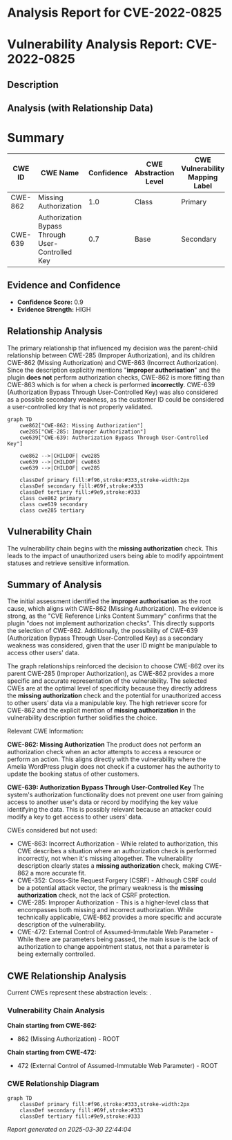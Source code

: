 # Analysis Report for CVE-2022-0825

# Vulnerability Analysis Report: CVE-2022-0825

## Description



## Analysis (with Relationship Data)

# Summary
| CWE ID | CWE Name | Confidence | CWE Abstraction Level | CWE Vulnerability Mapping Label | CWE-Vulnerability Mapping Notes |
|---|---|---|---|---|---|
| CWE-862 | Missing Authorization | 1.0 | Class | Primary | Allowed-with-Review |
| CWE-639 | Authorization Bypass Through User-Controlled Key | 0.7 | Base | Secondary | Allowed |

## Evidence and Confidence

*   **Confidence Score:** 0.9
*   **Evidence Strength:** HIGH

## Relationship Analysis
The primary relationship that influenced my decision was the parent-child relationship between CWE-285 (Improper Authorization), and its children CWE-862 (Missing Authorization) and CWE-863 (Incorrect Authorization). Since the description explicitly mentions "**improper authorisation**" and the plugin **does not** perform authorization checks, CWE-862 is more fitting than CWE-863 which is for when a check is performed **incorrectly**. CWE-639 (Authorization Bypass Through User-Controlled Key) was also considered as a possible secondary weakness, as the customer ID could be considered a user-controlled key that is not properly validated.

```mermaid
graph TD
    cwe862["CWE-862: Missing Authorization"]
    cwe285["CWE-285: Improper Authorization"]
    cwe639["CWE-639: Authorization Bypass Through User-Controlled Key"]

    cwe862 -->|CHILDOF| cwe285
    cwe639 -->|CHILDOF| cwe863
    cwe639 -->|CHILDOF| cwe285

    classDef primary fill:#f96,stroke:#333,stroke-width:2px
    classDef secondary fill:#69f,stroke:#333
    classDef tertiary fill:#9e9,stroke:#333
    class cwe862 primary
    class cwe639 secondary
    class cwe285 tertiary
```

## Vulnerability Chain
The vulnerability chain begins with the **missing authorization** check. This leads to the impact of unauthorized users being able to modify appointment statuses and retrieve sensitive information.

## Summary of Analysis
The initial assessment identified the **improper authorisation** as the root cause, which aligns with CWE-862 (Missing Authorization). The evidence is strong, as the "CVE Reference Links Content Summary" confirms that the plugin "does not implement authorization checks". This directly supports the selection of CWE-862. Additionally, the possibility of CWE-639 (Authorization Bypass Through User-Controlled Key) as a secondary weakness was considered, given that the user ID might be manipulable to access other users' data.

The graph relationships reinforced the decision to choose CWE-862 over its parent CWE-285 (Improper Authorization), as CWE-862 provides a more specific and accurate representation of the vulnerability. The selected CWEs are at the optimal level of specificity because they directly address the **missing authorization** check and the potential for unauthorized access to other users' data via a manipulable key. The high retriever score for CWE-862 and the explicit mention of **missing authorization** in the vulnerability description further solidifies the choice.

Relevant CWE Information:

**CWE-862: Missing Authorization**
The product does not perform an authorization check when an actor attempts to access a resource or perform an action. This aligns directly with the vulnerability where the Amelia WordPress plugin does not check if a customer has the authority to update the booking status of other customers.

**CWE-639: Authorization Bypass Through User-Controlled Key**
The system's authorization functionality does not prevent one user from gaining access to another user's data or record by modifying the key value identifying the data. This is possibly relevant because an attacker could modify a key to get access to other users' data.

CWEs considered but not used:

*   CWE-863: Incorrect Authorization - While related to authorization, this CWE describes a situation where an authorization check is performed incorrectly, not when it's missing altogether. The vulnerability description clearly states a **missing authorization** check, making CWE-862 a more accurate fit.
*   CWE-352: Cross-Site Request Forgery (CSRF) - Although CSRF could be a potential attack vector, the primary weakness is the **missing authorization** check, not the lack of CSRF protection.
*   CWE-285: Improper Authorization - This is a higher-level class that encompasses both missing and incorrect authorization. While technically applicable, CWE-862 provides a more specific and accurate description of the vulnerability.
*   CWE-472: External Control of Assumed-Immutable Web Parameter - While there are parameters being passed, the main issue is the lack of authorization to change appointment status, not that a parameter is being externally controlled.


## CWE Relationship Analysis

Current CWEs represent these abstraction levels: .


### Vulnerability Chain Analysis

**Chain starting from CWE-862:**
- 862 (Missing Authorization) - ROOT


**Chain starting from CWE-472:**
- 472 (External Control of Assumed-Immutable Web Parameter) - ROOT



### CWE Relationship Diagram

```mermaid
graph TD
    classDef primary fill:#f96,stroke:#333,stroke-width:2px
    classDef secondary fill:#69f,stroke:#333
    classDef tertiary fill:#9e9,stroke:#333
```



*Report generated on 2025-03-30 22:44:04*
